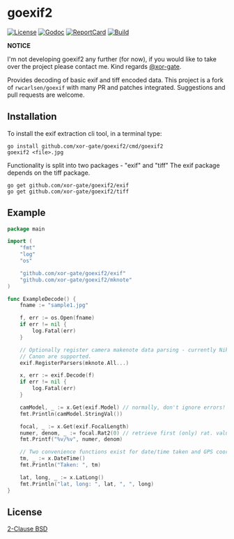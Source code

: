 goexif2
=======

[![License][License-Image]][License-Url]
[![Godoc][Godoc-Image]][Godoc-Url]
[![ReportCard][ReportCard-Image]][ReportCard-Url]
[![Build][Build-Status-Image]][Build-Status-Url]

**NOTICE**

I'm not developing goexif2 any further (for now), if you would like to take over the project please contact me. Kind regards [@xor-gate](https://github.com/xor-gate).

Provides decoding of basic exif and tiff encoded data. This project is a fork of `rwcarlsen/goexif` with
 many PR and patches integrated.
Suggestions and pull requests are welcome.  

## Installation

To install the exif extraction cli tool, in a terminal type:

```
go install github.com/xor-gate/goexif2/cmd/goexif2
goexif2 <file>.jpg
```

Functionality is split into two packages - "exif" and "tiff"
The exif package depends on the tiff package.

```
go get github.com/xor-gate/goexif2/exif
go get github.com/xor-gate/goexif2/tiff
```

## Example

```go
package main

import (
	"fmt"
	"log"
	"os"

	"github.com/xor-gate/goexif2/exif"
	"github.com/xor-gate/goexif2/mknote"
)

func ExampleDecode() {
	fname := "sample1.jpg"

	f, err := os.Open(fname)
	if err != nil {
		log.Fatal(err)
	}

	// Optionally register camera makenote data parsing - currently Nikon and
	// Canon are supported.
	exif.RegisterParsers(mknote.All...)

	x, err := exif.Decode(f)
	if err != nil {
		log.Fatal(err)
	}

	camModel, _ := x.Get(exif.Model) // normally, don't ignore errors!
	fmt.Println(camModel.StringVal())

	focal, _ := x.Get(exif.FocalLength)
	numer, denom, _ := focal.Rat2(0) // retrieve first (only) rat. value
	fmt.Printf("%v/%v", numer, denom)

	// Two convenience functions exist for date/time taken and GPS coords:
	tm, _ := x.DateTime()
	fmt.Println("Taken: ", tm)

	lat, long, _ := x.LatLong()
	fmt.Println("lat, long: ", lat, ", ", long)
}
```

## License

[2-Clause BSD](LICENSE)

[License-Url]: https://opensource.org/licenses/BSD-2-Clause
[License-Image]: https://img.shields.io/badge/license-2%20Clause%20BSD-blue.svg?maxAge=2592000
[Build-Status-Url]: http://travis-ci.org/xor-gate/goexif2
[Build-Status-Image]: https://travis-ci.org/xor-gate/goexif2.svg?branch=master
[Godoc-Url]: https://godoc.org/github.com/xor-gate/goexif2
[Godoc-Image]: https://godoc.org/github.com/xor-gate/goexif2?status.svg
[ReportCard-Url]: https://goreportcard.com/report/github.com/xor-gate/goexif2
[ReportCard-Image]: https://goreportcard.com/badge/github.com/xor-gate/goexif2
